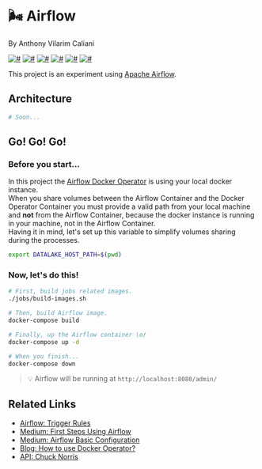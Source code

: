 # 🌬 Airflow
By Anthony Vilarim Caliani

[![#](https://img.shields.io/badge/licence-MIT-lightseagreen.svg)](#) [![#](https://img.shields.io/badge/docker-2.3.x-099cec.svg)](#) [![#](https://img.shields.io/badge/airflow-1.10.10-ff4757.svg)](#) [![#](https://img.shields.io/badge/postgres-12.x-336791.svg)](#) [![#](https://img.shields.io/badge/python-3.x-yellow.svg)](#) [![#](https://img.shields.io/badge/bash-ohh_yes!-lightgrey.svg)](#)

This project is an experiment using [Apache Airflow](https://airflow.apache.org/).

## Architecture
```bash
# Soon...
```

## Go! Go! Go!

### Before you start...
In this project the [Airflow Docker Operator](https://airflow.apache.org/docs/1.10.10/_api/airflow/operators/docker_operator/index.html) is using your local docker instance.  
When you share volumes between the Airflow Container and the Docker Operator Container you must provide a valid path from your local machine and **not** from the Airflow Container, because the docker instance is running in your machine, not in the Airflow Container.  
Having it in mind, let's set up this variable to simplify volumes sharing during the processes.

```bash
export DATALAKE_HOST_PATH=$(pwd)
```

### Now, let's do this!
```bash
# First, build jobs related images.
./jobs/build-images.sh

# Then, build Airflow image.
docker-compose build

# Finally, up the Airflow container \o/
docker-compose up -d

# When you finish... 
docker-compose down
```

> 💡 Airflow will be running at `http://localhost:8080/admin/`

## Related Links
- [Airflow: Trigger Rules](https://airflow.apache.org/docs/stable/concepts.html#trigger-rules)
- [Medium: First Steps Using Airflow](https://medium.com/data-hackers/primeiros-passos-com-o-apache-airflow-etl-f%C3%A1cil-robusto-e-de-baixo-custo-f80db989edae)
- [Medium: Airflow Basic Configuration](https://medium.com/@apratamamia/airflow-basic-configuration-for-production-environment-2f69ab0c6f2c)
- [Blog: How to use Docker Operator?](https://marclamberti.com/blog/how-to-use-dockeroperator-apache-airflow/)
- [API: Chuck Norris](https://api.chucknorris.io/)
